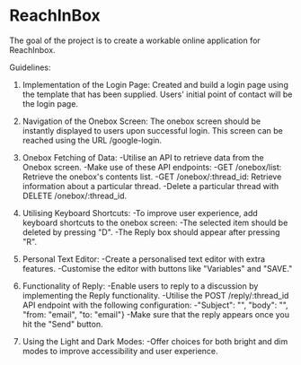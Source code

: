 # ReachInBox

The goal of the project is to create a workable online application for ReachInbox.

Guidelines:

1. Implementation of the Login Page:
   Created and build a login page using the template that has been supplied. Users' initial point of contact will be the login page.

2. Navigation of the Onebox Screen:
   The onebox screen should be instantly displayed to users upon successful login. This screen can be reached using the URL /google-login.

3. Onebox Fetching of Data:
   -Utilise an API to retrieve data from the Onebox screen.
   -Make use of these API endpoints:
   -GET /onebox/list: Retrieve the onebox's contents list.
   -GET /onebox/:thread_id: Retrieve information about a particular thread.
   -Delete a particular thread with DELETE /onebox/:thread_id.

4. Utilising Keyboard Shortcuts:
   -To improve user experience, add keyboard shortcuts to the onebox screen:
   -The selected item should be deleted by pressing "D".
   -The Reply box should appear after pressing "R".

5. Personal Text Editor:
   -Create a personalised text editor with extra features.
   -Customise the editor with buttons like "Variables" and "SAVE."
   
7. Functionality of Reply:
   -Enable users to reply to a discussion by implementing the Reply functionality.
   -Utilise the POST /reply/:thread_id API endpoint with the following configuration:
   -"Subject": "", "body": "<html></html>", "from: "email", "to: "email"}
   -Make sure that the reply appears once you hit the "Send" button.
   
8. Using the Light and Dark Modes:
   -Offer choices for both bright and dim modes to improve accessibility and user experience.

